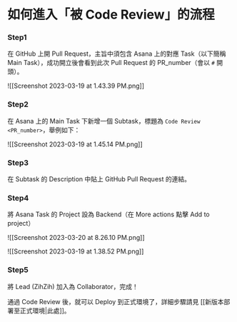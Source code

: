 # 如何進入「被 Code Review」的流程

### Step1

在 GitHub 上開 Pull Request，主旨中須包含 Asana 上的對應 Task（以下簡稱 Main Task），成功開立後會看到此次 Pull Request 的 PR_number（會以 `#` 開頭）。

![[Screenshot 2023-03-19 at 1.43.39 PM.png]]

### Step2

在 Asana 上的 Main Task 下新增一個 Subtask，標題為 `Code Review <PR_number>`，舉例如下：

![[Screenshot 2023-03-19 at 1.45.14 PM.png]]

### Step3

在 Subtask 的 Description 中貼上 GitHub Pull Request 的連結。

### Step4

將 Asana Task 的 Project 設為 Backend（在 More actions 點擊 Add to project）

![[Screenshot 2023-03-20 at 8.26.10 PM.png]]

![[Screenshot 2023-03-19 at 1.38.52 PM.png]]

### Step5

將 Lead (ZihZih) 加入為 Collaborator，完成！

通過 Code Review 後，就可以 Deploy 到正式環境了，詳細步驟請見 [[新版本部署至正式環境|此處]]。